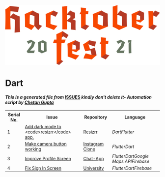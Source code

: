<!DOCTYPE html>
<html><head><title>Hacktoberfest 2021 Issues</title><link href="../../.meta/style.css" rel="stylesheet"></head><body><img src="../../.meta/logo.png" class="center"><h1>Dart</h1><h4><em>This is a generated file from </em><a href="../../ISSUES.md">ISSUES</a><em> kindly don't delete it</em><em>- Automation script by <a href="https://chetangupta.net/about" target="_blank">Chetan Gupta</a></em></h4><table><tr><th>Serial No.</th><th>Issue</th><th>Repository</th><th>Language</th></tr><tr><td>1</td><td><a href="https://github.com/thisisamank/resizrr/issues/4" target="_blank">Add dark mode to &lt;code&gt;resizrr&lt;/code&gt; app.</a></td><td><a href="https://github.com/thisisamank/resizrr/" target="_blank">Resizrr</a></td><td><em>Dart</em><em>Flutter</em></td></tr><tr><td>2</td><td><a href="https://github.com/cankush625/Instagram_Clone/issues/8" target="_blank">Make camera button working</a></td><td><a href="https://github.com/cankush625/Instagram_Clone" target="_blank">Instagram Clone</a></td><td><em>Flutter</em><em>Dart</em></td></tr><tr><td>3</td><td><a href="https://github.com/cankush625/Chat-App/issues/4" target="_blank">Improve Profile Screen</a></td><td><a href="https://github.com/cankush625/Chat-App" target="_blank">Chat-App</a></td><td><em>Flutter</em><em>Dart</em><em>Google Maps API</em><em>Firebase</em></td></tr><tr><td>4</td><td><a href="https://github.com/adityathakurxd/university/issues/24" target="_blank">Fix Sign In Screen</a></td><td><a href="https://github.com/adityathakurxd/university" target="_blank">University</a></td><td><em>Flutter</em><em>Dart</em><em>Firebase</em></td></tr></table></body></html>